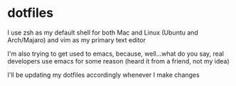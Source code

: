 # dotfiles

I use zsh as my default shell for both Mac and Linux (Ubuntu and Arch/Majaro) and vim as my primary text editor

I'm also trying to get used to emacs, because, well...what do you say, real developers use emacs for some reason (heard
it from a friend, not my idea)

I'll be updating my dotfiles accordingly whenever I make changes
